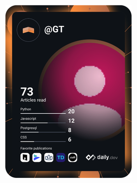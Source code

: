 <a href="https://app.daily.dev/GT"><img src="https://github.com/gtramoy/gtramoy/blob/master/devcard.svg" width="400" alt="Gaelle T.'s Dev Card"/></a>
